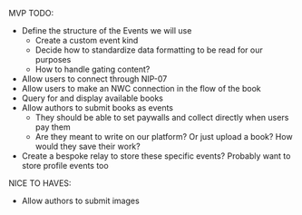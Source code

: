 MVP TODO:
- Define the structure of the Events we will use
    - Create a custom event kind
    - Decide how to standardize data formatting to be read for our purposes
    - How to handle gating content?
- Allow users to connect through NIP-07
- Allow users to make an NWC connection in the flow of the book
- Query for and display available books
- Allow authors to submit books as events
    - They should be able to set paywalls and collect directly when users pay them
    - Are they meant to write on our platform? Or just upload a book? How would they save their work?
- Create a bespoke relay to store these specific events? Probably want to store profile events too

NICE TO HAVES:
- Allow authors to submit images
